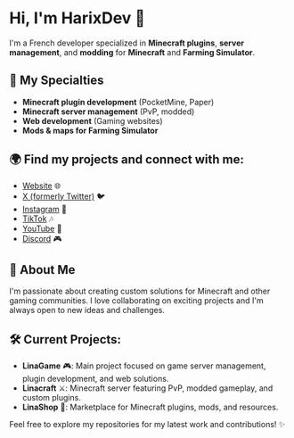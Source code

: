 # Hi, I'm HarixDev 👋

I'm a French developer specialized in **Minecraft plugins**, **server management**, and **modding** for **Minecraft** and **Farming Simulator**.

## 🔧 My Specialties
- **Minecraft plugin development** (PocketMine, Paper)
- **Minecraft server management** (PvP, modded)
- **Web development** (Gaming websites)
- **Mods & maps for Farming Simulator**

## 🌍 Find my projects and connect with me:
- [Website](https://www.harixdev.com) 🌐
- [X (formerly Twitter)](https://x.com/HarixDev) 🐦
- [Instagram](https://instagram.com/HarixDev) 📸
- [TikTok](https://tiktok.com/@HarixDev) 🎶
- [YouTube](https://youtube.com/c/HarixDev) 🎥
- [Discord](https://discord.gg/HarixDev) 🎮

## 🚀 About Me
I'm passionate about creating custom solutions for Minecraft and other gaming communities. I love collaborating on exciting projects and I'm always open to new ideas and challenges.

## 🛠️ Current Projects:
- **LinaGame** 🎮: Main project focused on game server management, plugin development, and web solutions.
- **Linacraft** ⚔️: Minecraft server featuring PvP, modded gameplay, and custom plugins.
- **LinaShop** 🛒: Marketplace for Minecraft plugins, mods, and resources.

Feel free to explore my repositories for my latest work and contributions! ✨
